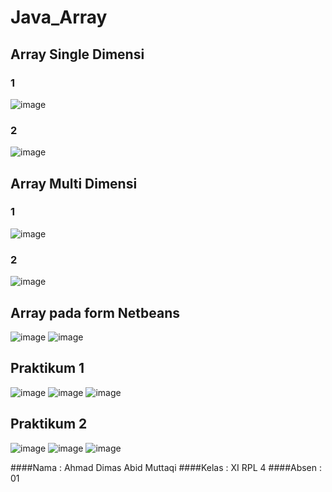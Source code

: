 # Java_Array

## Array Single Dimensi 
### 1
![image](https://cloud.githubusercontent.com/assets/22099413/22374869/7bf95ea2-e4da-11e6-870a-c545511964c9.png)
### 2
![image](https://cloud.githubusercontent.com/assets/22099413/22374918/a874aa18-e4da-11e6-8497-036f0ce7f580.png)

## Array Multi Dimensi
### 1
![image](https://cloud.githubusercontent.com/assets/22099413/22374979/e5d6f06e-e4da-11e6-9a89-6b60b82cdf9e.png)
### 2
![image](https://cloud.githubusercontent.com/assets/22099413/22375014/03d8a490-e4db-11e6-9edd-3d68e8671815.png)

## Array pada form Netbeans
![image](https://cloud.githubusercontent.com/assets/22099413/22375038/1d27d07e-e4db-11e6-98fe-4b7ccee242a7.png)
![image](https://cloud.githubusercontent.com/assets/22099413/22375063/2dd7c8fc-e4db-11e6-80cf-9c4d03266234.png)

## Praktikum 1 
![image](https://cloud.githubusercontent.com/assets/22099413/22375134/7213b850-e4db-11e6-95eb-c17e544cbb80.png)
![image](https://cloud.githubusercontent.com/assets/22099413/22375145/7ca44d8e-e4db-11e6-90f9-4bebd35c21ac.png)
![image](https://cloud.githubusercontent.com/assets/22099413/22375190/a82b0d58-e4db-11e6-8f73-2df0b552235b.png)

## Praktikum 2
![image](https://cloud.githubusercontent.com/assets/22099413/22375219/bf215b0c-e4db-11e6-8450-34176e8d4996.png)
![image](https://cloud.githubusercontent.com/assets/22099413/22375243/cf534378-e4db-11e6-9992-8dca30ef6945.png)
![image](https://cloud.githubusercontent.com/assets/22099413/22375265/e605670e-e4db-11e6-8aad-fb40d56ca286.png)

####Nama  : Ahmad Dimas Abid Muttaqi
####Kelas : XI RPL 4
####Absen : 01
